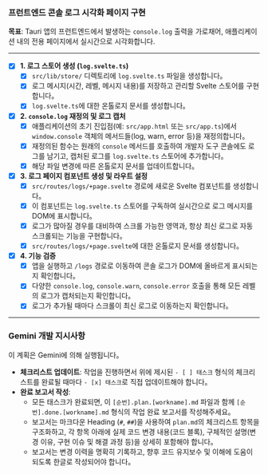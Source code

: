 ### 프런트엔드 콘솔 로그 시각화 페이지 구현

**목표**: Tauri 앱의 프런트엔드에서 발생하는 `console.log` 출력을 가로채어, 애플리케이션 내의 전용 페이지에서 실시간으로 시각화합니다.

---

- [x] **1. 로그 스토어 생성 (`log.svelte.ts`)**
    - [x] `src/lib/store/` 디렉토리에 `log.svelte.ts` 파일을 생성합니다。
    - [x] 로그 메시지(시간, 레벨, 메시지 내용)를 저장하고 관리할 Svelte 스토어를 구현합니다。
    - [x] `log.svelte.ts`에 대한 온톨로지 문서를 생성합니다。

- [x] **2. `console.log` 재정의 및 로그 캡처**
    - [x] 애플리케이션의 초기 진입점(예: `src/app.html` 또는 `src/app.ts`)에서 `window.console` 객체의 메서드들(log, warn, error 등)을 재정의합니다。
    - [x] 재정의된 함수는 원래의 `console` 메서드를 호출하여 개발자 도구 콘솔에도 로그를 남기고, 캡처된 로그를 `log.svelte.ts` 스토어에 추가합니다。
    - [x] 해당 파일 변경에 따른 온톨로지 문서를 업데이트합니다。

- [x] **3. 로그 페이지 컴포넌트 생성 및 라우트 설정**
    - [x] `src/routes/logs/+page.svelte` 경로에 새로운 Svelte 컴포넌트를 생성합니다。
    - [x] 이 컴포넌트는 `log.svelte.ts` 스토어를 구독하여 실시간으로 로그 메시지를 DOM에 표시합니다。
    - [x] 로그가 많아질 경우를 대비하여 스크롤 가능한 영역과, 항상 최신 로그로 자동 스크롤되는 기능을 구현합니다。
    - [x] `src/routes/logs/+page.svelte`에 대한 온톨로지 문서를 생성합니다。

- [x] **4. 기능 검증**
    - [x] 앱을 실행하고 `/logs` 경로로 이동하여 콘솔 로그가 DOM에 올바르게 표시되는지 확인합니다。
    - [x] 다양한 `console.log`, `console.warn`, `console.error` 호출을 통해 모든 레벨의 로그가 캡처되는지 확인합니다。
    - [x] 로그가 추가될 때마다 스크롤이 최신 로그로 이동하는지 확인합니다。

---
### **Gemini 개발 지시사항**

이 계획은 Gemini에 의해 실행됩니다。

- **체크리스트 업데이트**: 작업을 진행하면서 위에 제시된 `- [ ] 태스크` 형식의 체크리스트를 완료될 때마다 `- [x] 태스크`로 직접 업데이트해야 합니다。
- **완료 보고서 작성**:
  - 모든 태스크가 완료되면, 이 `[순번].plan.[workname].md` 파일과 함께 `[순번].done.[workname].md` 형식의 작업 완료 보고서를 작성해주세요。
  - 보고서는 마크다운 Heading (`#`, `##`)을 사용하여 `plan.md`의 체크리스트 항목을 구조화하고, 각 항목 아래에 실제 코드 변경 내용(코드 블록), 구체적인 설명(변경 이유, 구현 이슈 및 해결 과정 등)을 상세히 포함해야 합니다。
  - 보고서는 변경 이력을 명확히 기록하고, 향후 코드 유지보수 및 이해에 도움이 되도록 한글로 작성되어야 합니다。